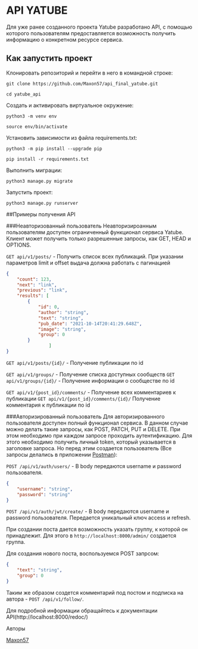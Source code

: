 # API YATUBE

Для уже ранее созданного проекта Yatube разработано API, с помощью которого пользователям
предоставляется возможность получить информацию о конкретном ресурсе сервиса.

## Как запустить проект 

Клонировать репозиторий и перейти в него в командной строке:

```git clone https://github.com/Maxon57/api_final_yatube.git```

```cd yatube_api```

Cоздать и активировать виртуальное окружение:

```python3 -m venv env```

```source env/bin/activate```

Установить зависимости из файла requirements.txt:

```python3 -m pip install --upgrade pip```

```pip install -r requirements.txt```

Выполнить миграции:

```python3 manage.py migrate```

Запустить проект:

```python3 manage.py runserver```

##Примеры получения API

###Неавторизованный пользователь
Неавторизироанным пользователям доступен ограниченный функционал сервиса Yatube.
Клиент может получить только разрешенные запросы, как GET, HEAD и OPTIONS.

`GET api/v1/posts/` - Получить список всех публикаций.
При указании параметров limit и offset выдача должна работать с пагинацией

```JSON
{
    "count": 123,
    "next": "link",
    "previous": "link",
    "results": [
        {
            "id": 0,
            "author": "string",
            "text": "string",
            "pub_date": "2021-10-14T20:41:29.648Z",
            "image": "string",
            "group": 0
        }
                ]
}
```
`GET api/v1/posts/{id}/` - Получение публикации по id

`GET api/v1/groups/` - Получение списка доступных сообществ
`GET api/v1/groups/{id}/` - Получение информации о сообществе по id

`GET api/v1/{post_id}/comments/` - Получение всех комментариев к публикации
`GET api/v1/{post_id}/comments/{id}/` Получение комментария к публикации по id

###Авторизированный пользователь
Для авторизированного пользователя доступен полный функционал сервиса. В данном случае
можно делать такие запросы, как POST, PATCH, PUT и DELETE. При этом необходимо при каждом
запросе проходить аутентификацию. Для этого необходимо получить личный token, 
который указывается в заголовке запроса. Но перед этим создается пользователь
(Все запросы делались в приложении [Postman](https://www.postman.com/)):

`POST /api/v1/auth/users/` - В body передаются username и password пользователя.
```JSON
{
    "username": "string",
    "password": "string"
}
```

`POST /api/v1/auth/jwt/create/` - В body передаются username и password пользователя.
Передается уникальный ключ access и refresh.

При создании поста дается возможность указать группу, к которой он принадлежит.
Для этого в `http://localhost:8000/admin/` создается группа.  

Для создания нового поста, воспользуемся POST запрсом:
```JSON
{
    "text": "string",
    "group": 0
}
```
Таким же образом создется комментарий под постом и подписка на автора - `POST /api/v1/follow/`.

Для подробной информации обращайтесь к документации API(http://localhost:8000/redoc/)

Авторы

[Maxon57](https://github.com/Maxon57)